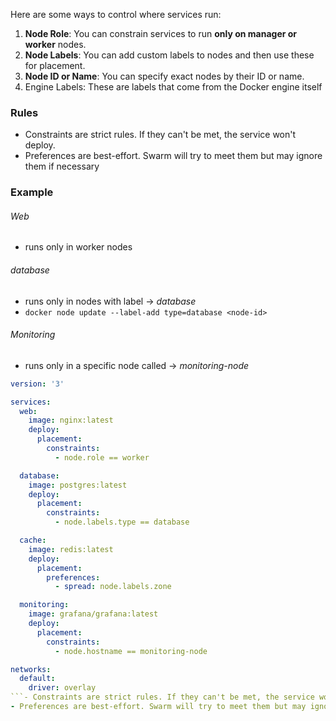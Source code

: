 Here are some ways to control where services run:

1. **Node Role**: You can constrain services to run **only on manager or worker** nodes.
2. **Node Labels**: You can add custom labels to nodes and then use these for placement.
3. **Node ID or Name**: You can specify exact nodes by their ID or name.
4. Engine Labels: These are labels that come from the Docker engine itself

### Rules
- Constraints are strict rules. If they can't be met, the service won't deploy.
- Preferences are best-effort. Swarm will try to meet them but may ignore them if necessary

### Example 
###### Web 
- runs only in worker nodes
###### database
- runs only in nodes with label -> *database*
- `docker node update --label-add type=database <node-id>`
###### Monitoring 
- runs only in a specific node called -> *monitoring-node*
```yml
version: '3'

services:
  web:
    image: nginx:latest
    deploy:
      placement:
        constraints:
          - node.role == worker

  database:
    image: postgres:latest
    deploy:
      placement:
        constraints:
          - node.labels.type == database

  cache:
    image: redis:latest
    deploy:
      placement:
        preferences:
          - spread: node.labels.zone

  monitoring:
    image: grafana/grafana:latest
    deploy:
      placement:
        constraints:
          - node.hostname == monitoring-node

networks:
  default:
    driver: overlay
```- Constraints are strict rules. If they can't be met, the service won't deploy.
- Preferences are best-effort. Swarm will try to meet them but may ignore them if necessary